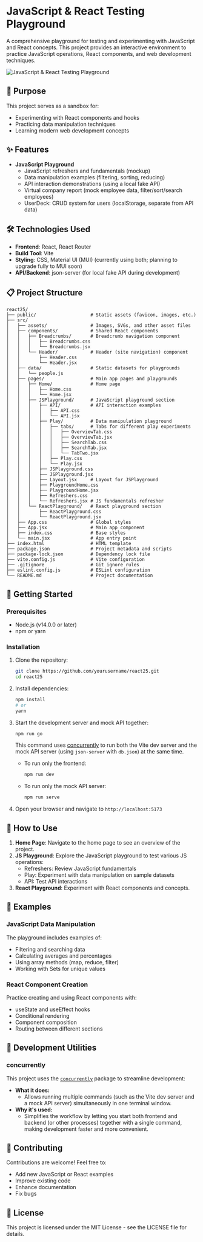 # JavaScript & React Testing Playground

A comprehensive playground for testing and experimenting with JavaScript and React concepts. This project provides an interactive environment to practice JavaScript operations, React components, and web development techniques.

![JavaScript & React Testing Playground](https://via.placeholder.com/800x400?text=JS+and+React+Playground)

## 🚀 Purpose

This project serves as a sandbox for:
- Experimenting with React components and hooks
- Practicing data manipulation techniques
- Learning modern web development concepts

## ✨ Features

- **JavaScript Playground**
  - JavaScript refreshers and fundamentals (mockup)
  - Data manipulation examples (filtering, sorting, reducing)
  - API interaction demonstrations (using a local fake API)
  - Virtual company report (mock employee data, filter/sort/search employees)
  - UserDeck: CRUD system for users (localStorage, separate from API data)


## 🛠️ Technologies Used

- **Frontend**: React, React Router
- **Build Tool**: Vite
- **Styling**: CSS, Material UI (MUI) (currently using both; planning to upgrade fully to MUI soon)
- **API/Backend**: json-server (for local fake API during development)

## 📋 Project Structure

```
react25/
├── public/                    # Static assets (favicon, images, etc.)
├── src/
│   ├── assets/                # Images, SVGs, and other asset files
│   ├── components/            # Shared React components
│   │   ├── Breadcrumbs/       # Breadcrumb navigation component
│   │   │   ├── Breadcrumbs.css
│   │   │   └── Breadcrumbs.jsx
│   │   └── Header/            # Header (site navigation) component
│   │       ├── Header.css
│   │       └── Header.jsx
│   ├── data/                  # Static datasets for playgrounds
│   │   └── people.js
│   ├── pages/                 # Main app pages and playgrounds
│   │   ├── Home/              # Home page
│   │   │   ├── Home.css
│   │   │   └── Home.jsx
│   │   ├── JSPlayground/      # JavaScript playground section
│   │   │   ├── API/           # API interaction examples
│   │   │   │   ├── API.css
│   │   │   │   └── API.jsx
│   │   │   ├── Play/          # Data manipulation playground
│   │   │   │   ├── tabs/      # Tabs for different play experiments
│   │   │   │   │   ├── OverviewTab.css
│   │   │   │   │   ├── OverviewTab.jsx
│   │   │   │   │   ├── SearchTab.css
│   │   │   │   │   ├── SearchTab.jsx
│   │   │   │   │   └── TabTwo.jsx
│   │   │   │   ├── Play.css
│   │   │   │   └── Play.jsx
│   │   │   ├── JSPlayground.css
│   │   │   ├── JSPlayground.jsx
│   │   │   ├── Layout.jsx     # Layout for JSPlayground
│   │   │   ├── PlaygroundHome.css
│   │   │   ├── PlaygroundHome.jsx
│   │   │   ├── Refreshers.css
│   │   │   └── Refreshers.jsx # JS fundamentals refresher
│   │   └── ReactPlayground/   # React playground section
│   │       ├── ReactPlayground.css
│   │       └── ReactPlayground.jsx
│   ├── App.css                # Global styles
│   ├── App.jsx                # Main app component
│   ├── index.css              # Base styles
│   └── main.jsx               # App entry point
├── index.html                 # HTML template
├── package.json               # Project metadata and scripts
├── package-lock.json          # Dependency lock file
├── vite.config.js             # Vite configuration
├── .gitignore                 # Git ignore rules
├── eslint.config.js           # ESLint configuration
└── README.md                  # Project documentation
```

## 🚦 Getting Started

### Prerequisites

- Node.js (v14.0.0 or later)
- npm or yarn

### Installation

1. Clone the repository:
   ```bash
   git clone https://github.com/yourusername/react25.git
   cd react25
   ```

2. Install dependencies:
   ```bash
   npm install
   # or
   yarn
   ```

3. Start the development server and mock API together:
   ```bash
   npm run go
   ```
   This command uses [concurrently](https://www.npmjs.com/package/concurrently) to run both the Vite dev server and the mock API server (using `json-server` with `db.json`) at the same time.

   - To run only the frontend:
     ```bash
     npm run dev
     ```
   - To run only the mock API server:
     ```bash
     npm run serve
     ```

4. Open your browser and navigate to `http://localhost:5173`

## 🧪 How to Use

1. **Home Page**: Navigate to the home page to see an overview of the project.
2. **JS Playground**: Explore the JavaScript playground to test various JS operations:
   - Refreshers: Review JavaScript fundamentals
   - Play: Experiment with data manipulation on sample datasets
   - API: Test API interactions
3. **React Playground**: Experiment with React components and concepts.

## 📝 Examples

### JavaScript Data Manipulation

The playground includes examples of:
- Filtering and searching data
- Calculating averages and percentages
- Using array methods (map, reduce, filter)
- Working with Sets for unique values

### React Component Creation

Practice creating and using React components with:
- useState and useEffect hooks
- Conditional rendering
- Component composition
- Routing between different sections

## 🧩 Development Utilities

### concurrently

This project uses the [`concurrently`](https://www.npmjs.com/package/concurrently) package to streamline development:

- **What it does:**
  - Allows running multiple commands (such as the Vite dev server and a mock API server) simultaneously in one terminal window.
- **Why it's used:**
  - Simplifies the workflow by letting you start both frontend and backend (or other processes) together with a single command, making development faster and more convenient.

## 🤝 Contributing

Contributions are welcome! Feel free to:
- Add new JavaScript or React examples
- Improve existing code
- Enhance documentation
- Fix bugs

## 📄 License

This project is licensed under the MIT License - see the LICENSE file for details.
